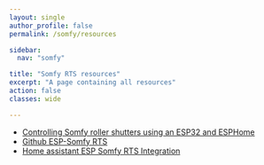 ```yaml
---
layout: single
author_profile: false
permalink: /somfy/resources

sidebar:
  nav: "somfy"

title: "Somfy RTS resources"
excerpt: "A page containing all resources"
action: false
classes: wide

---
```

- [Controlling Somfy roller shutters using an ESP32 and ESPHome](https://www.die-welt.net/2021/06/controlling-somfy-roller-shutters-using-an-esp32-and-esphome/)
- [Github ESP-Somfy RTS](https://github.com/rstrouse/ESPSomfy-RTS?tab=readme-ov-file)
- [Home assistant ESP Somfy RTS Integration](https://community.home-assistant.io/t/esp-somfy-rts-integration/543401)
